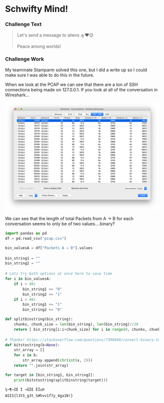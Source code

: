 # Schwifty Mind!


### Challenge Text
> Let's send a message to aliens 🛸❤️😊
>
>Peace among worlds!

### Challenge Work

My teammate Stamparm solved this one, but I did a write up so I could make sure I was able to do this in the future.

When we look at the PCAP we can see that there are a ton of SSH connections being made on 127.0.0.1. If you look at all of the conversation in Wireshark...

![wirehshark](conversations.png)

We can see that the length of total Packets from A -> B for each conversation seems to only be of two values....binary?


```python
import pandas as pd
df = pd.read_csv("pcap.csv")
```


```python
bin_valuesA = df["Packets A → B"].values

bin_string1 = ""
bin_string2 = ""

# Lets try both options at once here to save time
for i in bin_valuesA:
    if i > 40:
        bin_string1 += "0"
        bin_string2 += "1"
    if i < 40:
        bin_string1 += "1"
        bin_string2 += "0"
```


```python
def splitbinstring(bin_string):
    chunks, chunk_size = len(bin_string), len(bin_string)//28
    return [ bin_string[i:i+chunk_size] for i in range(0, chunks, chunk_size) ]

# Thanks! https://stackoverflow.com/questions/7396849/convert-binary-to-ascii-and-vice-versa
def bitstostring(b=None):
    str_array = []
    for x in b:
        str_array.append(chr(int(x, 2)))
    return "".join(str_array)
```


```python
for target in [bin_string1, bin_string2]:
    print(bitstostring(splitbinstring(target)))
```

    ¾¬¶¬ÌÊ Ì ¬ÜÎÈ ËÎ±Þ
    ASIS{l3t5_g3t_S#hvv1f7y_4ga1N!}

